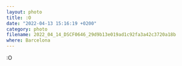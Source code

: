 ```yaml
---
layout: photo
title: :O
date: "2022-04-13 15:16:19 +0200"
category: photo
filename: 2022_04_14_DSCF0646_29d9b13e019ad1c92fa3a42c3720a18b
where: Barcelona
---
```

:O
